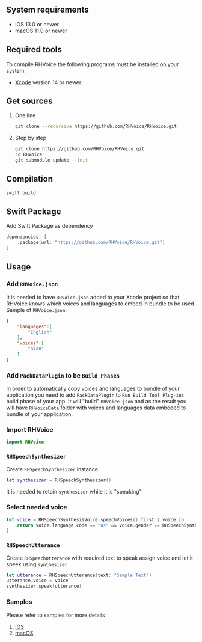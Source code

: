 
## System requirements

* iOS 13.0 or newer
* macOS 11.0 or newer

## Required tools

To compile RHVoice the following programs must be installed on your system:

* [Xcode](https://developer.apple.com/xcode/) version 14 or newer.

## Get sources

1. One line
    ```bash
    git clone --recursive https://github.com/RHVoice/RHVoice.git
    ```
2. Step by step
    ```bash
    git clone https://github.com/RHVoice/RHVoice.git
    cd RHVoice
    git submodule update --init
    ```

## Compilation

```bash
swift build
```

## Swift Package 

Add Swift Package as dependency
```swift
dependencies: [
    .package(url: "https://github.com/RHVoice/RHVoice.git")
]
```

## Usage


### Add `RHVoice.json`

It is needed to have `RHVoice.json` added to your Xcode project so that RHVoice knows which voices and languages to embed in bundle to be used.
Sample of `RHVoice.json`:
```json
{
    "languages":[
        "English"
    ],
    "voices":[
        "alan"
    ]
}

```

### Add `PackDataPlugin` to be `Build Phases`

In order to automatically copy voices and languages to bundle of your application you need to add `PackDataPlugin` to `Run Build Tool Plug-ins` build phase of your app. It will "build" `RHVoice.json` and as the result you will have `RHVoiceData` folder with voices and languages data embeded to bundle of your application.

### Import RHVoice

```swift
import RHVoice
```

### `RHSpeechSynthesizer`

Create `RHSpeechSynthesizer` instance
```swift
let synthesizer = RHSpeechSynthesizer()
```
It is needed to retain `synthesizer` while it is "speaking"

### Select needed voice

```swift
let voice = RHSpeechSynthesisVoice.speechVoices().first { voice in
    return voice.language.code == "us" && voice.gender == RHSpeechSynthesisVoiceGenderMale
}
```

### `RHSpeechUtterance` 
Create `RHSpeechUtterance` with required text to speak assign voice and let it speek using `synthesizer`
```swift
let utterance = RHSpeechUtterance(text: "Sample Text")
utterance.voice = voice
synthesizer.speak(utterance)
```
### Samples

Please refer to samples for more details
 1. [iOS](/src/apple/ios/Sample/iOSSample)
 2. [macOS](/src/apple/macOS/Sample/macOSSample)

